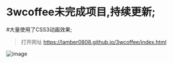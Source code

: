 # 3wcoffee未完成项目,持续更新;
#大量使用了CSS3动画效果;
>打开网址
>https://lamber0808.github.io/3wcoffee/index.html

![image](https://github.com/1.jpg)

